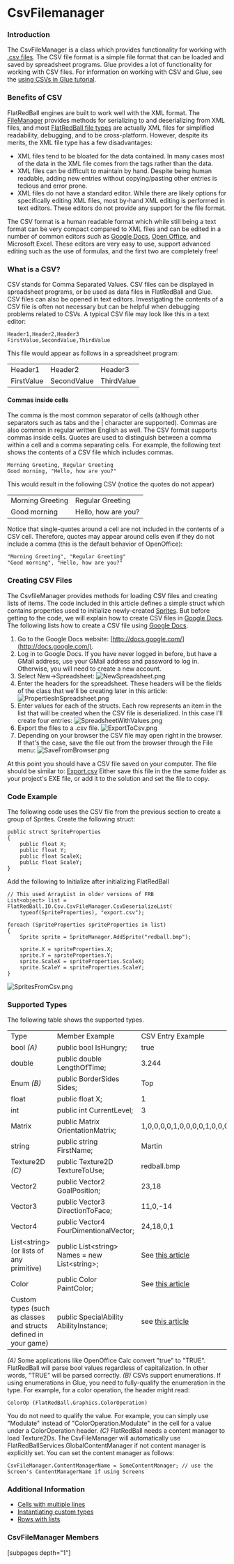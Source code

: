 # CsvFilemanager

### Introduction

The CsvFileManager is a class which provides functionality for working with [.csv files](http://en.wikipedia.org/wiki/Comma-separated\_values). The CSV file format is a simple file format that can be loaded and saved by spreadsheet programs. Glue provides a lot of functionality for working with CSV files. For information on working with CSV and Glue, see the [using CSVs in Glue tutorial](../../../../../frb/docs/index.php).

### Benefits of CSV

FlatRedBall engines are built to work well with the XML format. The [FileManager](../../../../../frb/docs/index.php) provides methods for serializing to and deserializing from XML files, and most [FlatRedBall file types](../../../../../frb/docs/index.php) are actually XML files for simplified readability, debugging, and to be cross-platform. However, despite its merits, the XML file type has a few disadvantages:

* XML files tend to be bloated for the data contained. In many cases most of the data in the XML file comes from the tags rather than the data.
* XML files can be difficult to maintain by hand. Despite being human readable, adding new entries without copying/pasting other entries is tedious and error prone.
* XML files do not have a standard editor. While there are likely options for specifically editing XML files, most by-hand XML editing is performed in text editors. These editors do not provide any support for the file format.

The CSV format is a human readable format which while still being a text format can be very compact compared to XML files and can be edited in a number of common editors such as [Google Docs](http://docs.google.com/), [Open Office](http://www.openoffice.org/), and Microsoft Excel. These editors are very easy to use, support advanced editing such as the use of formulas, and the first two are completely free!

### What is a CSV?

CSV stands for Comma Separated Values. CSV files can be displayed in spreadsheet programs, or be used as data files in FlatRedBall and Glue. CSV files can also be opened in text editors. Investigating the contents of a CSV file is often not necessary but can be helpful when debugging problems related to CSVs. A typical CSV file may look like this in a text editor:

```
Header1,Header2,Header3
FirstValue,SecondValue,ThirdValue
```

This file would appear as follows in a spreadsheet program:

|            |             |            |
| ---------- | ----------- | ---------- |
| Header1    | Header2     | Header3    |
| FirstValue | SecondValue | ThirdValue |

#### Commas inside cells

The comma is the most common separator of cells (although other separators such as tabs and the | character are supported). Commas are also common in regular written English as well. The CSV format supports commas inside cells. Quotes are used to distinguish between a comma within a cell and a comma separating cells. For example, the following text shows the contents of a CSV file which includes commas.

```
Morning Greeting, Regular Greeting
Good morning, "Hello, how are you?"
```

This would result in the following CSV (notice the quotes do not appear)

|                  |                     |
| ---------------- | ------------------- |
| Morning Greeting | Regular Greeting    |
| Good morning     | Hello, how are you? |

Notice that single-quotes around a cell are not included in the contents of a CSV cell. Therefore, quotes may appear around cells even if they do not include a comma (this is the default behavior of OpenOffice):

```
"Morning Greeting", "Regular Greeting"
"Good morning", "Hello, how are you?"
```

### Creating CSV Files

The CsvfileManager provides methods for loading CSV files and creating lists of items. The code included in this article defines a simple struct which contains properties used to initialize newly-created [Sprites](../../../../../frb/docs/index.php). But before getting to the code, we will explain how to create CSV files in [Google Docs](http://docs.google.com/). The following lists how to create a CSV file using [Google Docs](http://docs.google.com/).

1. Go to the Google Docs website: [http://docs.google.com/](http://docs.google.com/).
2. Log in to Google Docs. If you have never logged in before, but have a GMail address, use your GMail address and password to log in. Otherwise, you will need to create a new account.
3. Select New->Spreadsheet: ![NewSpreadsheet.png](../../../../../.gitbook/assets/migrated\_media-NewSpreadsheet.png)
4. Enter the headers for the spreadsheet. These headers will be the fields of the class that we'll be creating later in this article: ![PropertiesInSpreadsheet.png](../../../../../.gitbook/assets/migrated\_media-PropertiesInSpreadsheet.png)
5. Enter values for each of the structs. Each row represents an item in the list that will be created when the CSV file is deserialized. In this case I'll create four entries: ![SpreadsheetWithValues.png](../../../../../.gitbook/assets/migrated\_media-SpreadsheetWithValues.png)
6. Export the files to a .csv file. ![ExportToCsv.png](../../../../../.gitbook/assets/migrated\_media-ExportToCsv.png)
7. Depending on your browser the CSV file may open right in the browser. If that's the case, save the file out from the browser through the File menu: ![SaveFromBrowser.png](../../../../../.gitbook/assets/migrated\_media-SaveFromBrowser.png)

At this point you should have a CSV file saved on your computer. The file should be similar to: [Export.csv](../../../../../frb/docs/images/3/38/Export.csv) Either save this file in the the same folder as your project's EXE file, or add it to the solution and set the file to copy.

### Code Example

The following code uses the CSV file from the previous section to create a group of Sprites. Create the following struct:

```
public struct SpriteProperties
{
    public float X;
    public float Y;
    public float ScaleX;
    public float ScaleY;
}
```

Add the following to Initialize after initializing FlatRedBall

```
// This used ArrayList in older versions of FRB
List<object> list = FlatRedBall.IO.Csv.CsvFileManager.CsvDeserializeList(
    typeof(SpriteProperties), "export.csv");

foreach (SpriteProperties spriteProperties in list)
{
    Sprite sprite = SpriteManager.AddSprite("redball.bmp");

    sprite.X = spriteProperties.X;
    sprite.Y = spriteProperties.Y;
    sprite.ScaleX = spriteProperties.ScaleX;
    sprite.ScaleY = spriteProperties.ScaleY;
}
```

![SpritesFromCsv.png](../../../../../.gitbook/assets/migrated\_media-SpritesFromCsv.png)

### Supported Types

The following table shows the supported types.

|                                                                 |                                                 |                                                       |
| --------------------------------------------------------------- | ----------------------------------------------- | ----------------------------------------------------- |
| Type                                                            | Member Example                                  | CSV Entry Example                                     |
| bool _(A)_                                                      | public bool IsHungry;                           | true                                                  |
| double                                                          | public double LengthOfTime;                     | 3.244                                                 |
| Enum _(B)_                                                      | public BorderSides Sides;                       | Top                                                   |
| float                                                           | public float X;                                 | 1                                                     |
| int                                                             | public int CurrentLevel;                        | 3                                                     |
| Matrix                                                          | public Matrix OrientationMatrix;                | 1,0,0,0,0,1,0,0,0,0,1,0,0,0,0,1                       |
| string                                                          | public string FirstName;                        | Martin                                                |
| Texture2D _(C)_                                                 | public Texture2D TextureToUse;                  | redball.bmp                                           |
| Vector2                                                         | public Vector2 GoalPosition;                    | 23,18                                                 |
| Vector3                                                         | public Vector3 DirectionToFace;                 | 11,0,-14                                              |
| Vector4                                                         | public Vector4 FourDimentionalVector;           | 24,18,0,1                                             |
| List\<string> (or lists of any primitive)                       | public List\<string> Names = new List\<string>; | See [this article](../../../../../frb/docs/index.php) |
| Color                                                           | public Color PaintColor;                        | See [this article](../../../../../frb/docs/index.php) |
| Custom types (such as classes and structs defined in your game) | public SpecialAbility AbilityInstance;          | see [this article](../../../../../frb/docs/index.php) |

_(A)_ Some applications like OpenOffice Calc convert "true" to "TRUE". FlatRedBall will parse bool values regardless of capitalization. In other words, "TRUE" will be parsed correctly. _(B)_ CSVs support enumerations. If using enumerations in Glue, you need to fully-qualify the enumeration in the type. For example, for a color operation, the header might read:

```
ColorOp (FlatRedBall.Graphics.ColorOperation)
```

You do not need to qualify the value. For example, you can simply use "Modulate" instead of "ColorOperation.Modulate" in the cell for a value under a ColorOperation header. _(C)_ FlatRedBall needs a content manager to load Texture2Ds. The CsvFileManager will automatically use FlatRedBallServices.GlobalContentManager if not content manager is explicitly set. You can set the content manager as follows:

```
CsvFileManager.ContentManagerName = SomeContentManager; // use the Screen's ContentManagerName if using Screens
```

### Additional Information

* [Cells with multiple lines](../../../../../frb/docs/index.php)
* [Instantiating custom types](../../../../../frb/docs/index.php)
* [Rows with lists](../../../../../frb/docs/index.php)

### CsvFileManager Members

\[subpages depth="1"]
